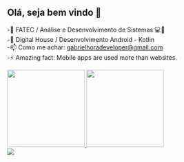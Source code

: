 ## Olá, seja bem vindo 👋

-🔭 FATEC / Análise e Desenvolvimento de Sistemas 💻📱<br>
-💬 Digital House / Desenvolvimento Android - Kotlin<br>
-📫 Como me achar: gabrielhoradeveloper@gmail.com<br>
-⚡ Amazing fact: Mobile apps are used more than websites.<br>

<div>
    <a href="https://www.linkedin.com/in/gabriel-hora/">
    <img height="180em" src="https://github-readme-stats.vercel.app/api?username=gabriel-hora&show_icons=true$theme=dark&include_all_commits=true&count_private=true"/>
        <img height="180em" src="https://github-readme-stats.vercel.app/api/top-langs/?username=gabriel-hora&layout=compact&langs_count=16&theme=dark"/>
</div>

<div>
    <a href="https://www.linkedin.com/in/gabriel-hora/" target="_blank"><img src="https://img.shields.io/badge/LinkedIn-0077B5?style=for-the-badge&logo=linkedin&logoColor=white" target="_blank"></a>
    </div>
